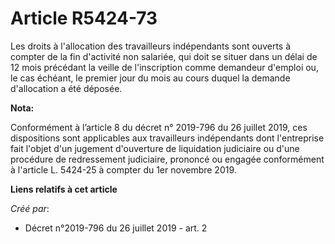 # Article R5424-73

Les droits à l'allocation des travailleurs indépendants sont ouverts à compter de la fin d'activité non salariée, qui doit se
situer dans un délai de 12 mois précédant la veille de l'inscription comme demandeur d'emploi ou, le cas échéant, le premier
jour du mois au cours duquel la demande d'allocation a été déposée.

**Nota:**

Conformément à l’article 8 du décret n° 2019-796 du 26 juillet 2019, ces dispositions sont applicables aux travailleurs
indépendants dont l'entreprise fait l'objet d'un jugement d'ouverture de liquidation judiciaire ou d'une procédure de
redressement judiciaire, prononcé ou engagée conformément à l'article L. 5424-25 à compter du 1er novembre 2019.

**Liens relatifs à cet article**

_Créé par_:

  - Décret n°2019-796 du 26 juillet 2019 - art. 2
